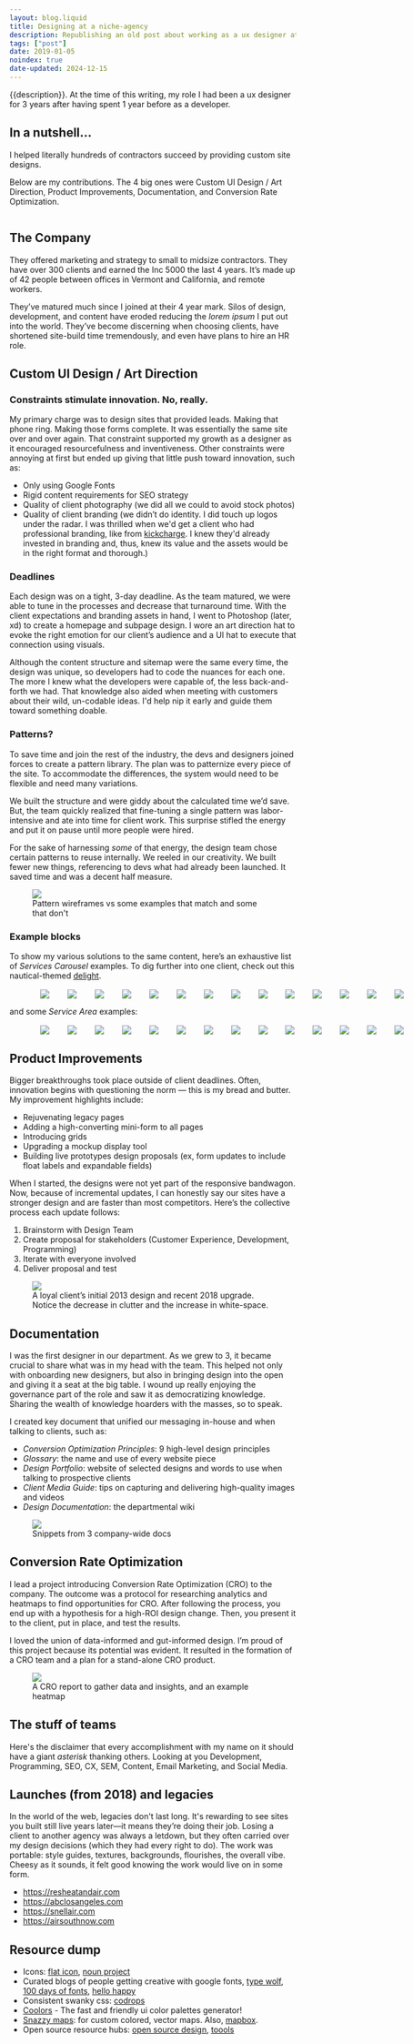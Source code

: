 ```yaml
---
layout: blog.liquid
title: Designing at a niche-agency
description: Republishing an old post about working as a ux designer at a small burlington agency
tags: ["post"]
date: 2019-01-05
noindex: true
date-updated: 2024-12-15
---
```


<section class="hero">

{{description}}. At the time of this writing, my role I had been a ux designer for 3 years after having spent 1 year before as a developer.

</section>

<section>
    <div class="content-inner">

  		
<h2>In a nutshell...</h2>

I helped literally hundreds of contractors succeed by providing custom site designs. 

<p>Below are my contributions. The 4 big ones were Custom UI Design / Art Direction, Product Improvements, Documentation, and Conversion Rate Optimization. </p>

<figure>
<picture class="full">
		<img src="img/ims-hero-2.jpg" alt="">
	</picture>
</figure>


<h2>The Company</h2>
<p>They offered marketing and strategy to small to midsize 
contractors. They have over 300 clients and earned the Inc 5000 the last
 4 years. It’s made up of 42 people between offices in Vermont and 
California, and remote workers.</p>
<p>They’ve matured much since I joined at their 4 year mark. Silos of design, development, and content have eroded reducing the <em>lorem ipsum</em>
 I put out into the world. They’ve become discerning when choosing 
clients, have shortened site-build time tremendously, and even have 
plans to hire an HR role.</p>
<h2>Custom UI Design / Art Direction</h2>
<h3>Constraints stimulate innovation. No, really.</h3>
<p>My primary charge was to design sites that provided leads. Making that phone ring. Making those forms complete. It was essentially the same site over and over again. That 
constraint supported my growth as a designer as it encouraged 
resourcefulness and inventiveness. Other constraints were annoying at 
first but ended up giving that little push toward innovation, such as:</p>
<ul>
<li>Only using Google Fonts</li>
<li>Rigid content requirements for SEO strategy</li>
<li>Quality of client photography (we did all we could to avoid stock photos)</li>
<li>Quality of client branding (we didn’t do identity. I did touch up logos under the radar. I was thrilled when we'd get a client who had professional branding, like from <a href="https://www.kickcharge.com/portfolio/?_sft_category=logo-branding">kickcharge</a>. I knew they'd already invested in branding and, thus, knew its value and the assets would be in the right format and thorough.)</li>
</ul>



<h3>Deadlines</h3>

Each design was on a tight, 3-day deadline. As the team matured, we were able to tune in the processes and decrease that turnaround time. With the client expectations and branding assets in hand, I went to Photoshop (later, xd) to create a homepage and subpage design. I wore an art direction hat to evoke the right emotion for our client’s audience and a UI hat to execute that connection using visuals. 

Although the content structure and sitemap were the same every time, the design was unique, so developers had to code the nuances for each one. The more I knew what the developers were capable of, the less back-and-forth we had. That knowledge also aided when meeting with customers about their wild, un-codable ideas. I'd help nip it early and guide them toward something doable.

<h3>Patterns?</h3>

<p>To save time and join the rest of the industry, the devs and designers joined forces to create a pattern 
library. The plan was to patternize every piece of the site. To accommodate the differences, the system would need to be flexible and need many variations.

We built the structure and were giddy about the calculated time we’d save. But, the team quickly realized that fine-tuning a single pattern was labor-intensive and ate into time for client work. This surprise stifled the energy and put it on pause until more people were hired.</p>
<p>For the sake of harnessing <em>some</em> of that energy, the design 
team chose certain patterns to reuse internally. We reeled in our creativity. We built fewer new things, referencing to devs what had already been launched. It saved time and was a decent half measure.
<figure>
<picture>
<img src="img/patterns.png">
	<figcaption>Pattern wireframes vs some examples that match and some that don't</figcaption>
</picture>
</figure>

<h3>Example blocks</h3>
<p>To show my various solutions to the same content, here’s an exhaustive list of <em>Services Carousel </em>examples. To dig further into one client, check out this nautical-themed <a href="/work/project/nautical-hvac/">delight</a>.


<figure>
<div class="scrolling-wrapper">
<div><img src="img/service-carousel-1.png"></div>
<div><img src="img/service-carousel-2.png"></div>
<div><img src="img/service-carousel-3.png"></div>
<div><img src="img/service-carousel-4.png"></div>
<div><img src="img/service-carousel-5.png"></div>
<div><img src="img/service-carousel-6.png"></div>
<div><img src="img/service-carousel-7.png"></div>
<div><img src="img/service-carousel-8.png"></div>
<div><img src="img/service-carousel-9.png"></div>
<div><img src="img/service-carousel-10.png"></div>
<div><img src="img/service-carousel-11.png"></div>
<div><img src="img/service-carousel-12.png"></div>
<div><img src="img/service-carousel-13.png"></div>
<div><img src="img/service-carousel-14.png"></div>
<div><img src="img/service-carousel-15.png"></div>
</div>
</figure>

<p>and some <em>Service Area</em> examples:</p>
<figure>
<div class="scrolling-wrapper service-areas">
<div><img src="img/service-area-21.png"></div>
<div><img src="img/service-area-1.png"></div>
<div><img src="img/service-area-2.png"></div>
<div><img src="img/service-area-3.png"></div>
<div><img src="img/service-area-4.png"></div>
<div><img src="img/service-area-5.png"></div>
<div><img src="img/service-area-6.png"></div>
<div><img src="img/service-area-7.png"></div>
<div><img src="img/service-area-8.png"></div>
<div><img src="img/service-area-9.png"></div>
<div><img src="img/service-area-10.png"></div>
<div><img src="img/service-area-11.png"></div>
<div><img src="img/service-area-12.png"></div>
<div><img src="img/service-area-13.png"></div>
<div><img src="img/service-area-14.png"></div>
<div><img src="img/service-area-15.png"></div>
<div><img src="img/service-area-16.png"></div>
<div><img src="img/service-area-17.png"></div>
<div><img src="img/service-area-18.png"></div>
<div><img src="img/service-area-19.png"></div>
<div><img src="img/service-area-20.png"></div>
<div><img src="img/service-area-22.png"></div>
<div><img src="img/service-area-23.png"></div>
<div><img src="img/service-area-24.png"></div>
<div><img src="img/service-area-25.png"></div>
<div><img src="img/service-area-26.png"></div>
<div><img src="img/service-area-27.png"></div>
</div>
</figure>

<h2 id="product-improvements">Product Improvements</h2>
<p>Bigger breakthroughs took place outside of client deadlines. Often, 
innovation begins with questioning the norm — this is my bread and butter. My improvement highlights include:

- Rejuvenating legacy pages
- Adding a high-converting mini-form to all pages
- Introducing grids
- Upgrading a mockup display tool
- Building live prototypes design proposals (ex, form updates to include float labels and expandable fields)

<p>When I started, the designs were not yet part of the responsive 
bandwagon. Now, because of incremental updates, I can honestly say 
our sites have a stronger design and are faster than most competitors. Here’s 
the collective process each update follows:</p>
<ol>
<li>Brainstorm with Design Team</li>
<li>Create proposal for stakeholders (Customer Experience, Development, Programming)</li>
<li>Iterate with everyone involved</li>
<li>Deliver proposal and test</li>
</ol>


<figure>
<picture>
<img src="img/before-after-1.png">
<figcaption>A loyal client’s initial 2013 design and recent 2018 upgrade. Notice the decrease in clutter and the increase in white-space.</figcaption>
</picture>
</figure>



<h2 id="documentation">Documentation</h2>
<p>I was the first designer in our department. As we grew to 3, it 
became crucial to share what was in my head with the team. This helped 
not only with onboarding new designers, but also in bringing design into the 
open and giving it a seat at the big table. I wound up really enjoying the governance part of the role and saw it as democratizing knowledge. Sharing the wealth of knowledge hoarders with the masses, so to speak.</p>
<p>I created key document that unified our messaging in-house and when talking to clients, such as:</p>
<ul>
<li><em>Conversion Optimization Principles</em>: 9 high-level design principles</li>
<li><em>Glossary</em>: the name and use of every website piece</li>
<li><em>Design Portfolio</em>: website of selected designs and words to use when talking to prospective clients</li>
<li><em>Client Media Guide</em>: tips on capturing and delivering high-quality images and videos</li>
<li><em>Design Documentation</em>: the departmental wiki</li>
</ul>


<figure>
<picture>
<img  src="img/documentation.png" >
<figcaption>Snippets from 3 company-wide docs</figcaption>
</picture>
</figure>


<h2 id="cro">Conversion Rate Optimization</h2>
<p>I lead a project introducing Conversion Rate Optimization (CRO) to 
the company. The outcome was a protocol for researching analytics 
and heatmaps to find opportunities for CRO. After following the process, you end up with a 
hypothesis for a high-ROI design change. Then, you present it to the 
client, put in place, and test the results.</p>
<p>I loved the union of data-informed and gut-informed design. I’m proud
 of this project because its potential was evident. It resulted in the 
formation of a CRO team and a plan for a stand-alone CRO product.</p>


<figure>
<picture>
<img  src="img/cro.png" >
<figcaption>A CRO report to gather data and insights, and an example heatmap</figcaption>
</picture>
</figure>

<h2>The stuff of teams</h2>
<p>Here's the disclaimer that every accomplishment with my name on it should have a giant <em>asterisk</em>
 thanking others. Looking at you 
Development, Programming, SEO, CX, SEM, Content, Email Marketing, and 
Social Media.</p>

<h2>Launches (from 2018) and legacies</h2>

In the world of the web, legacies don't last long. It's rewarding to see sites you built still live years later—it means they’re doing their job. Losing a client to another agency was always a letdown, but they often carried over my design decisions (which they had every right to do). The work was portable: style guides, textures, backgrounds, flourishes, the overall vibe. Cheesy as it sounds, it felt good knowing the work would live on in some form.

<ul>
<li><a href="https://www.resheatandair.com/">https://resheatandair.com</a></li>
<li><a href="https://abclosangeles.com/">https://abclosangeles.com</a></li>
<li><a href="https://snellair.com/">https://snellair.com</a></li>
<li><a href="https://airsouthnow.com/">https://airsouthnow.com</a></li>
</ul>

## Resource dump

- Icons: <a href="https://www.flaticon.com">flat icon</a>, <a href="https://thenounproject.com/">noun project</a>
- Curated blogs of people getting creative with google fonts, <a href="https://www.typewolf.com/google-fonts">type wolf</a>, <a href="http://100daysoffonts.com/">100 days of fonts</a>, <a href="https://hellohappy.org/beautiful-web-type/">hello happy</a>
- Consistent swanky css: <a href="https://tympanus.net/codrops/css_reference/">codrops</a> 
- <a href="https://coolors.co">Coolors</a> - The fast and friendly ui color palettes generator!
- <a href="https://snazzymaps.com/">Snazzy maps</a>: for custom colored, vector maps. Also, <a href="https://www.mapbox.com/mapbox-studio">mapbox</a>.
- Open source resource hubs: <a href="https://opensourcedesign.net/resources/">open source design</a>, <a href="https://www.toools.design/free-open-source-icon-libraries">toools</a>

</section>

<style>

/*  horizontal scrollbar, by https://codepen.io/colinlord/pen/oZNoOO  */
.scrolling-wrapper {
	overflow-x: scroll;
	overflow-y: hidden;
	white-space: nowrap;
	width: 70vw;
	-webkit-overflow-scrolling: touch; /*for smooth scrolling in iOS*/
}
	.scrolling-wrapper div {
		display: inline-block;
		vertical-align: middle;
    	max-width: 900px;
		margin: 0 1em;
	}

@media screen and (max-width: 800px) {
	.scrolling-wrapper {
		width: 100%;
	}
}
</style>

